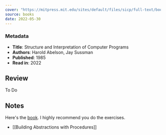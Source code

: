 ```yaml
---
cover: "https://mitpress.mit.edu/sites/default/files/sicp/full-text/book/cover.jpg"
source: books
date: 2022-05-30
---
```

### Metadata
- **Title**: Structure and Interpretation of Computer Programs
- **Authors**: Harold Abelson, Jay Sussman
- **Published**: 1985
- **Read in**: 2022

## Review
To Do

## Notes
Here's the [book](https://sarabander.github.io/sicp/). I highly recommend you do the exercises.

- [[Building Abstractions with Procedures]]